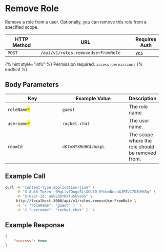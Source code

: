 # Remove Role

Remove a role from a user. Optionally, you can remove this role from a specified scope.

<table><thead><tr><th width="163">HTTP Method</th><th width="368">URL</th><th>Requires Auth</th></tr></thead><tbody><tr><td><code>POST</code></td><td><code>/api/v1/roles.removeUserFromRole</code></td><td><a href="../../authentication-endpoints/"><code>yes</code></a></td></tr></tbody></table>

{% hint style="info" %}
Permission required: `access-permissions`
{% endhint %}

## Body Parameters

<table><thead><tr><th width="220.33333333333331">Key</th><th width="242">Example Value</th><th>Description</th></tr></thead><tbody><tr><td><code>roleName</code><mark style="color:red;"><code>*</code></mark></td><td><code>guest</code></td><td>The role name.</td></tr><tr><td><code>username</code><mark style="color:red;"><code>*</code></mark></td><td><code>rocket.chat</code></td><td>The user name.</td></tr><tr><td><code>roomId</code></td><td><code>dK7vNYXMdHGLdukpL</code></td><td>The scope where the role should be removed from.</td></tr></tbody></table>

## Example Call

```bash
curl -H "Content-type:application/json" \
     -H "X-Auth-Token: 9HqLlyZOugoStsXCUfD_0YdwnNnunAJF8V47U3QHXSq" \
     -H "X-User-Id: aobEdbYhXfu5hkeqG" \
     http://localhost:3000/api/v1/roles.removeUserFromRole \
     -d '{ "roleName": "guest" }' \
     -d '{ "username": "rocket.chat" }' \
```

## Example Response

```json
{
    "success": true
}
```
